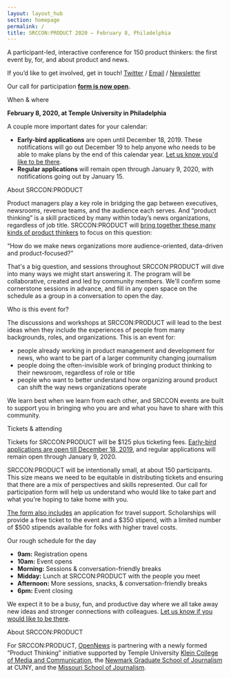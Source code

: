 ```yaml
---
layout: layout_hub
section: homepage
permalink: /
title: SRCCON:PRODUCT 2020 — February 8, Philadelphia
---
```


<div class="page-intro">
    <p class="big-type">A participant-led, interactive conference for 150 product thinkers: the first event by, for, and about product and news.</p>
    <p>If you&rsquo;d like to get involved, get in touch!<span class="contact-options"> <a href="https://twitter.com/srccon">Twitter</a> / <a href="mailto:srccon@opennews.org">Email</a> / <a href="https://bit.ly/ProductThinkers">Newsletter</a></span></p>
</div>

Our call for participation **[form is now open](/participation/form).**

<div class="page-divider"><span>When & where</span></div>

**February 8, 2020, at Temple University in Philadelphia**

A couple more important dates for your calendar:

* **Early-bird applications** are open until December 18, 2019. These notifications will go out December 19 to help anyone who needs to be able to make plans by the end of this calendar year. [Let us know you'd like to be there](/participation/form).
* **Regular applications** will remain open through January 9, 2020, with notifications going out by January 15.

<div class="page-divider"><span>About SRCCON:PRODUCT</span></div>

Product managers play a key role in bridging the gap between executives, newsrooms, revenue teams, and the audience each serves. And “product thinking” is a skill practiced by many within today’s news organizations, regardless of job title. SRCCON:PRODUCT will [bring together these many kinds of product thinkers](https://opennews.org/blog/announcing-srccon-product) to focus on this question:

<p class="quote">“How do we make news organizations more audience-oriented, data-driven and product-focused?”</p>

That's a big question, and sessions throughout SRCCON:PRODUCT will dive into many ways we might start answering it. The program will be collaborative, created and led by community members. We'll confirm some cornerstone sessions in advance, and fill in any open space on the schedule as a group in a conversation to open the day.

<div class="page-divider"><span>Who is this event for?</span></div>

The discussions and workshops at SRCCON:PRODUCT will lead to the best ideas when they include the experiences of people from many backgrounds, roles, and organizations. This is an event for:

* people already working in product management and development for news, who want to be part of a larger community changing journalism
* people doing the often-invisible work of bringing product thinking to their newsroom, regardless of role or title 
* people who want to better understand how organizing around product can shift the way news organizations operate

We learn best when we learn from each other, and SRCCON events are built to support you in bringing who you are and what you have to share with this community. 

<div class="page-divider"><span>Tickets & attending</span></div>

Tickets for SRCCON:PRODUCT will be $125 plus ticketing fees. [Early-bird applications are open till December 18, 2019](/participation/form), and regular applications will remain open through January 9, 2020.

SRCCON:PRODUCT will be intentionally small, at about 150 participants. This size means we need to be equitable in distributing tickets and ensuring that there are a mix of perspectives and skills represented. Our call for participation form will help us understand who would like to take part and what you're hoping to take home with you.

[The form also includes](/participation/form) an application for travel support. Scholarships will provide a free ticket to the event and a $350 stipend, with a limited number of $500 stipends available for folks with higher travel costs.

<div class="page-divider"><span>Our rough schedule for the day</span></div>

* **9am:** Registration opens
* **10am:** Event opens
* **Morning:** Sessions & conversation-friendly breaks
* **Midday:** Lunch at SRCCON:PRODUCT with the people you meet
* **Afternoon:** More sessions, snacks, & conversation-friendly breaks
* **6pm:** Event closing

We expect it to be a busy, fun, and productive day where we all take away new ideas and stronger connections with colleagues. [Let us know if you would like to be there](/participation/form).

<div class="page-divider"><span>About SRCCON:PRODUCT</span></div>

For SRCCON:PRODUCT, [OpenNews](https://opennews.org) is partnering with a newly formed “Product Thinking” initiative supported by Temple University [Klein College of Media and Communication](https://klein.temple.edu), the [Newmark Graduate School of Journalism](https://www.journalism.cuny.edu) at CUNY, and the [Missouri School of Journalism](https://journalism.missouri.edu).

